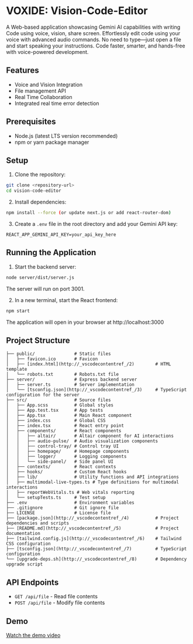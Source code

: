 # VOXIDE: Vision-Code-Editor

A Web-based application showcasing Gemini AI capabilities with writing Code using voice, vision, share screen.
Effortlessly edit code using your voice with advanced audio commands. No need to type—just open a file and start speaking your instructions. Code faster, smarter, and hands-free with voice-powered development.

## Features

- Voice and Vision Integration
- File management API
- Real Time Collaboration
- Integrated real time error detection

## Prerequisites

- Node.js (latest LTS version recommended)
- npm or yarn package manager

## Setup

1. Clone the repository:
```sh
git clone <repository-url>
cd vision-code-editor
```

2. Install dependencies:
```sh
npm install --force (or update next.js or add react-router-dom)
```

3. Create a `.env` file in the root directory and add your Gemini API key:
```
REACT_APP_GEMINI_API_KEY=your_api_key_here
```

## Running the Application

1. Start the backend server:
```sh
node server/dist/server.js
```
The server will run on port 3001.

2. In a new terminal, start the React frontend:
```sh
npm start
```
The application will open in your browser at http://localhost:3000

## Project Structure
```
├── public/               # Static files
│   ├── favicon.ico       # Favicon
│   ├── [index.html](http://_vscodecontentref_/2)        # HTML template
│   └── robots.txt        # Robots.txt file
├── server/               # Express backend server
│   ├── server.ts         # Server implementation
│   └── [tsconfig.json](http://_vscodecontentref_/3)     # TypeScript configuration for the server
├── src/                  # Source files
│   ├── App.scss          # Global styles
│   ├── App.test.tsx      # App tests
│   ├── App.tsx           # Main React component
│   ├── index.css         # Global CSS
│   ├── index.tsx         # React entry point
│   ├── components/       # React components
│   │   ├── altair/       # Altair component for AI interactions
│   │   ├── audio-pulse/  # Audio visualization components
│   │   ├── control-tray/ # Control tray UI
│   │   ├── homepage/     # Homepage components
│   │   ├── logger/       # Logging components
│   │   └── side-panel/   # Side panel UI
│   ├── contexts/         # React contexts
│   ├── hooks/            # Custom React hooks
│   ├── lib/              # Utility functions and API integrations
│   ├── multimodal-live-types.ts # Type definitions for multimodal interactions
│   ├── reportWebVitals.ts # Web vitals reporting
│   └── setupTests.ts     # Test setup
├── .env                  # Environment variables
├── .gitignore            # Git ignore file
├── LICENSE               # License file
├── [package.json](http://_vscodecontentref_/4)          # Project dependencies and scripts
├── [README.md](http://_vscodecontentref_/5)             # Project documentation
├── [tailwind.config.js](http://_vscodecontentref_/6)    # Tailwind CSS configuration
├── [tsconfig.json](http://_vscodecontentref_/7)         # TypeScript configuration
└── [upgrade-deps.sh](http://_vscodecontentref_/8)       # Dependency upgrade script
```

## API Endpoints

- `GET /api/file` - Read file contents
- `POST /api/file` - Modify file contents

## Demo
[Watch the demo video](https://youtu.be/M7i5YU08m9I)
